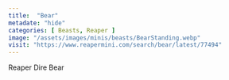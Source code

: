 ```yaml
---
title:  "Bear"
metadate: "hide"
categories: [ Beasts, Reaper ]
image: "/assets/images/minis/beasts/BearStanding.webp"
visit: "https://www.reapermini.com/search/bear/latest/77494"
---
```

Reaper Dire Bear